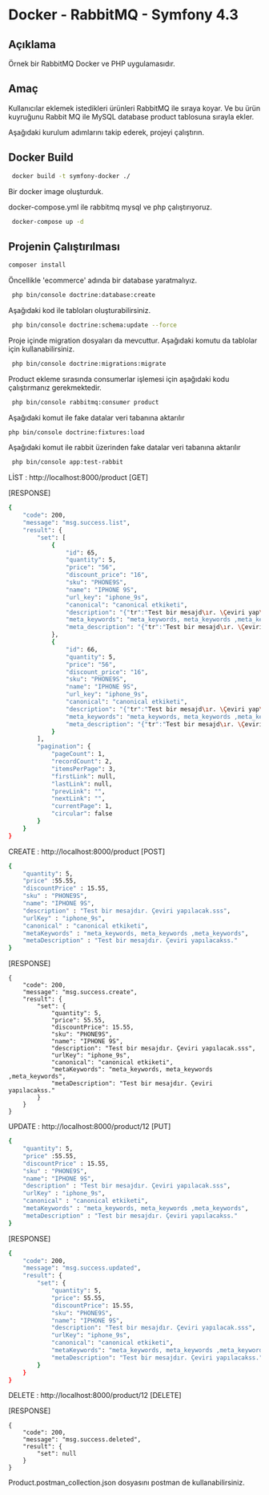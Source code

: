Docker - RabbitMQ - Symfony 4.3
==========

Açıklama
-----
Örnek bir RabbitMQ Docker ve PHP uygulamasıdır.

Amaç
------

Kullanıcılar eklemek istedikleri ürünleri RabbitMQ ile sıraya koyar. 
Ve bu ürün kuyruğunu Rabbit MQ ile MySQL database product tablosuna sırayla ekler.



Aşağıdaki kurulum adımlarını takip ederek, projeyi çalıştırın. 


Docker Build
-----
```bash
 docker build -t symfony-docker ./
```

Bir docker image oluşturduk. 

docker-compose.yml ile rabbitmq mysql ve php çalıştırıyoruz. 


```bash
 docker-compose up -d
```


Projenin Çalıştırılması
-----

```bash
composer install
```


Öncellikle 'ecommerce' adında bir database yaratmalıyız.

```bash
 php bin/console doctrine:database:create
```

Aşağıdaki kod ile tabloları oluşturabilirsiniz.

```bash
 php bin/console doctrine:schema:update --force
```

Proje içinde migration dosyaları da mevcuttur. Aşağıdaki komutu da tablolar için kullanabilirsiniz.

```bash
 php bin/console doctrine:migrations:migrate
```


Product ekleme sırasında consumerlar işlemesi için aşağıdaki kodu çalıştırmanız gerekmektedir.


```bash
 php bin/console rabbitmq:consumer product
```

Aşağıdaki komut ile fake datalar veri tabanına aktarılır

```bash
php bin/console doctrine:fixtures:load
```

Aşağıdaki komut ile rabbit üzerinden fake datalar veri tabanına aktarılır

```bash
 php bin/console app:test-rabbit
```

LİST : 
http://localhost:8000/product [GET]

[RESPONSE]

```bash
{
    "code": 200,
    "message": "msg.success.list",
    "result": {
        "set": [
            {
                "id": 65,
                "quantity": 5,
                "price": "56",
                "discount_price": "16",
                "sku": "PHONE9S",
                "name": "IPHONE 9S",
                "url_key": "iphone_9s",
                "canonical": "canonical etkiketi",
                "description": "{"tr":"Test bir mesajd\ır. \Çeviri yap\ılacak.sss","en":"Is a test message. The translation will be done.FAQ"}",
                "meta_keywords": "meta_keywords, meta_keywords ,meta_keywords",
                "meta_description": "{"tr":"Test bir mesajd\ır. \Çeviri yap\ılacakss.","en":"Is a test message. Translation to be performed."}"
            },
            {
                "id": 66,
                "quantity": 5,
                "price": "56",
                "discount_price": "16",
                "sku": "PHONE9S",
                "name": "IPHONE 9S",
                "url_key": "iphone_9s",
                "canonical": "canonical etkiketi",
                "description": "{"tr":"Test bir mesajd\ır. \Çeviri yap\ılacak.sss","en":"Is a test message. The translation will be done.FAQ"}",
                "meta_keywords": "meta_keywords, meta_keywords ,meta_keywords",
                "meta_description": "{"tr":"Test bir mesajd\ır. \Çeviri yap\ılacakss.","en":"Is a test message. Translation to be performed."}"
            }
        ],
        "pagination": {
            "pageCount": 1,
            "recordCount": 2,
            "itemsPerPage": 3,
            "firstLink": null,
            "lastLink": null,
            "prevLink": "",
            "nextLink": "",
            "currentPage": 1,
            "circular": false
        }
    }
}
```

CREATE : 
http://localhost:8000/product [POST]

```bash
{
	"quantity": 5,
	"price" :55.55,
	"discountPrice" : 15.55,
	"sku" : "PHONE9S",
	"name": "IPHONE 9S",
	"description" : "Test bir mesajdır. Çeviri yapılacak.sss",
	"urlKey" : "iphone_9s",
	"canonical" : "canonical etkiketi",
	"metaKeywords" : "meta_keywords, meta_keywords ,meta_keywords",
	"metaDescription" : "Test bir mesajdır. Çeviri yapılacakss."
}
```
[RESPONSE]
```
{
    "code": 200,
    "message": "msg.success.create",
    "result": {
        "set": {
            "quantity": 5,
            "price": 55.55,
            "discountPrice": 15.55,
            "sku": "PHONE9S",
            "name": "IPHONE 9S",
            "description": "Test bir mesajdır. Çeviri yapılacak.sss",
            "urlKey": "iphone_9s",
            "canonical": "canonical etkiketi",
            "metaKeywords": "meta_keywords, meta_keywords ,meta_keywords",
            "metaDescription": "Test bir mesajdır. Çeviri yapılacakss."
        }
    }
}
```

UPDATE : 
http://localhost:8000/product/12 [PUT]

```bash
{
	"quantity": 5,
	"price" :55.55,
	"discountPrice" : 15.55,
	"sku" : "PHONE9S",
	"name": "IPHONE 9S",
	"description" : "Test bir mesajdır. Çeviri yapılacak.sss",
	"urlKey" : "iphone_9s",
	"canonical" : "canonical etkiketi",
	"metaKeywords" : "meta_keywords, meta_keywords ,meta_keywords",
	"metaDescription" : "Test bir mesajdır. Çeviri yapılacakss."
}
```
[RESPONSE]
```bash
{
    "code": 200,
    "message": "msg.success.updated",
    "result": {
        "set": {
            "quantity": 5,
            "price": 55.55,
            "discountPrice": 15.55,
            "sku": "PHONE9S",
            "name": "IPHONE 9S",
            "description": "Test bir mesajdır. Çeviri yapılacak.sss",
            "urlKey": "iphone_9s",
            "canonical": "canonical etkiketi",
            "metaKeywords": "meta_keywords, meta_keywords ,meta_keywords",
            "metaDescription": "Test bir mesajdır. Çeviri yapılacakss."
        }
    }
}
```

DELETE : 
http://localhost:8000/product/12 [DELETE]

[RESPONSE]
```$xslt
{
    "code": 200,
    "message": "msg.success.deleted",
    "result": {
        "set": null
    }
}
```

Product.postman_collection.json dosyasını postman de kullanabilirsiniz.

